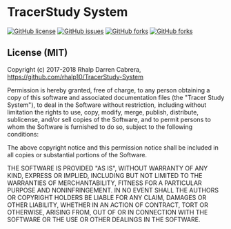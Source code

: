 # TracerStudy System
[![GitHub license](https://img.shields.io/github/license/rhalp10/TracerStudy-System.svg?style=for-the-badge)](https://github.com/rhalp10/TracerStudy-System/blob/master/LICENSE)
[![GitHub issues](https://img.shields.io/github/issues/rhalp10/TracerStudy-System.svg?style=for-the-badge)](https://github.com/rhalp10/TracerStudy-System/issues)
[![GitHub forks](https://img.shields.io/github/forks/rhalp10/TracerStudy-System.svg?style=for-the-badge)](https://github.com/rhalp10/TracerStudy-System/network)
[![GitHub forks](https://img.shields.io/badge/release-v0.9.0-blue.svg?style=for-the-badge)](https://github.com/rhalp10/TracerStudy-System/releases)

## License (MIT)
Copyright (c) 2017-2018 Rhalp Darren Cabrera, https://github.com/rhalp10/TracerStudy-System

Permission is hereby granted, free of charge, to any person obtaining a copy of this software and associated documentation files (the "Tracer Study System"), to deal in the Software without restriction, including without limitation the rights to use, copy, modify, merge, publish, distribute, sublicense, and/or sell copies of the Software, and to permit persons to whom the Software is furnished to do so, subject to the following conditions:

The above copyright notice and this permission notice shall be included in all copies or substantial portions of the Software.

THE SOFTWARE IS PROVIDED "AS IS", WITHOUT WARRANTY OF ANY KIND, EXPRESS OR IMPLIED, INCLUDING BUT NOT LIMITED TO THE WARRANTIES OF MERCHANTABILITY, FITNESS FOR A PARTICULAR PURPOSE AND NONINFRINGEMENT. IN NO EVENT SHALL THE AUTHORS OR COPYRIGHT HOLDERS BE LIABLE FOR ANY CLAIM, DAMAGES OR OTHER LIABILITY, WHETHER IN AN ACTION OF CONTRACT, TORT OR OTHERWISE, ARISING FROM, OUT OF OR IN CONNECTION WITH THE SOFTWARE OR THE USE OR OTHER DEALINGS IN THE SOFTWARE.

